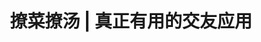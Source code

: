 ---
description: 帮你以貌取人。为作者的理想主义喝彩，帅哥美女还需要这样交友？
layout: post
results:
- primaryGenreName: Social Networking
  version: '1.034'
  artworkUrl100: http://a1526.phobos.apple.com/us/r1000/057/Purple/v4/f5/be/9d/f5be9d0e-bebb-4d10-60b7-7cc7d0178cd7/mzl.eztlhjga.png
  trackViewUrl: https://itunes.apple.com/cn/app/liao-cai-liao-tang-zhen-zheng/id592020754?mt=8&uo=4
  artworkUrl60: http://a1205.phobos.apple.com/us/r1000/000/Purple4/v4/32/37/90/32379070-2e7c-5c6c-139e-3a33a8c3392d/Icon.png
  userRatingCountForCurrentVersion: 127
  sellerName: Yunio Inc.
  supportedDevices:
  - iPad3G
  - iPadThirdGen
  - iPhone4
  - iPhone5
  - iPhone-3GS
  - iPodTouchThirdGen
  - iPodTouchourthGen
  - iPodTouchFifthGen
  - iPadMini4G
  - iPad2Wifi
  - iPad23G
  - iPadFourthGen4G
  - iPadThirdGen4G
  - iPadMini
  - iPhone4S
  - iPadFourthGen
  - iPadWifi
  genres:
  - 社交
  trackName: 撩菜撩汤 | 真正有用的交友应用
  description: '【荣获爱范儿旗下微信公众号 AppSolution 重点推荐！关注微信号 appsolution，发现新酷应用。】


    只有你喜欢的人能够联系你！无论你是要追求友情或爱情，撩菜撩汤都能有效的帮助你找到你想要的。100% 真实用户，高质量体验，快试试吧！


    特色功能：

    - 随时查看身边高质量的男生女生；

    - 高质量大尺寸照片、语音和视频介绍、丰富有趣的个人资料；

    - 如果互相都喜欢对方，则可以得到解锁双方联系资料的机会，进行更深入的交流；

    - PK 功能能让你和身边的优质同性进行 PK，看看谁对异性更有吸引力。


    其他功能：

    - 优秀的界面设计、独特的操作体验、优化的读取速度；

    - 随时查看喜欢过的人、喜欢自己的人和双方互相喜欢的人；

    - 支持离线推送消息提醒，被撩后马上就能知道；

    - 特别优化了上传和预读机制，非常节省手机流量。


    请注意：

    - 请在文字、语音、视频个人资料中保持礼貌和尊重；

    - 严禁上传不真实、卡通、明星、色情、反动等照片。上传将会被用户举报，轻则删除，重则永久禁用帐户；'
  price: 0
  trackId: 592020754
  releaseDate: '2013-07-15T02:57:08Z'
  screenshotUrls:
  - http://a3.mzstatic.com/us/r1000/056/Purple2/v4/39/f0/c7/39f0c7e8-3b48-fdb1-0522-ecae10b367b4/mzl.fjexiibh.1136x1136-75.jpg
  - http://a5.mzstatic.com/us/r1000/013/Purple/v4/cc/58/ac/cc58ac88-e1ac-a076-25ab-43ad4de45d62/mzl.brjgkulh.1136x1136-75.jpg
  - http://a5.mzstatic.com/us/r1000/057/Purple/v4/c3/23/af/c323afda-a5b7-e86e-33aa-23e5806b9c46/mzl.igqsfslp.1136x1136-75.jpg
  - http://a1.mzstatic.com/us/r1000/027/Purple2/v4/c8/88/46/c8884617-f9ee-f674-328d-dc1081cba3ed/mzl.rvphsdts.1136x1136-75.jpg
  - http://a3.mzstatic.com/us/r1000/056/Purple/v4/fa/db/9e/fadb9e71-9175-adde-f4b8-2c4c67bf2da2/mzl.glnusmqy.1136x1136-75.jpg
  artistViewUrl: https://itunes.apple.com/cn/artist/yunio-inc./id482562995?uo=4
  primaryGenreId: 6005
  userRatingCount: 127
  averageUserRatingForCurrentVersion: 4.5
  kind: software
  fileSizeBytes: '16504136'
  bundleId: com.yunio.pickup
  sellerUrl: http://ppickup.com/
  trackContentRating: 4+
  artistName: YUNIO Inc.
  trackCensoredName: 撩菜撩汤 | 真正有用的交友应用
  isGameCenterEnabled: false
  contentAdvisoryRating: 4+
  languageCodesISO2A:
  - EN
  - ZH
  - ZH
  averageUserRating: 4.5
  features: &a []
  wrapperType: software
  artworkUrl512: http://a1526.phobos.apple.com/us/r1000/057/Purple/v4/f5/be/9d/f5be9d0e-bebb-4d10-60b7-7cc7d0178cd7/mzl.eztlhjga.png
  formattedPrice: 免费
  artistId: 482562995
  genreIds:
  - '6005'
  currency: CNY
  ipadScreenshotUrls: *a
category: 社交
tags: tag1
resultCount: 1
title: 撩菜撩汤 | 真正有用的交友应用

---
